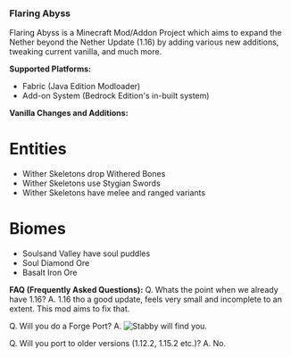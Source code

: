 ### Flaring Abyss
Flaring Abyss is a Minecraft Mod/Addon Project which aims to expand the Nether beyond the Nether Update (1.16) by adding various new additions, tweaking current vanilla, and much more. 

**Supported Platforms:**
- Fabric (Java Edition Modloader)
- Add-on System (Bedrock Edition's in-built system)

**Vanilla Changes and Additions:**
# Entities
- Wither Skeletons drop Withered Bones
- Wither Skeletons use Stygian Swords
- Wither Skeletons have melee and ranged variants
# Biomes
- Soulsand Valley have soul puddles
- Soul Diamond Ore
- Basalt Iron Ore

**FAQ (Frequently Asked Questions):**
Q. Whats the point when we already have 1.16?
A. 1.16 tho a good update, feels very small and incomplete to an extent. This mod aims to fix that.

Q. Will you do a Forge Port?
A. ![Stabby will find you.](https://media.discordapp.net/attachments/814459577516294165/823562516587872306/799276530152374282.png?width=96&height=96)


Q. Will you port to older versions (1.12.2, 1.15.2 etc.)?
A. No.

